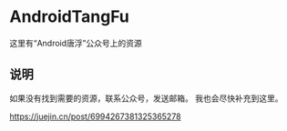 # AndroidTangFu
这里有“Android唐浮”公众号上的资源

## 说明
如果没有找到需要的资源，联系公众号，发送邮箱。
我也会尽快补充到这里。

https://juejin.cn/post/6994267381325365278
